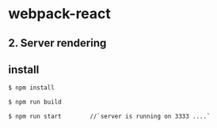 # webpack-react

## 2. Server rendering

## install

```bash
$ npm install
```

```bash
$ npm run build
```
```bash
$ npm run start        //`server is running on 3333 ....`
```


